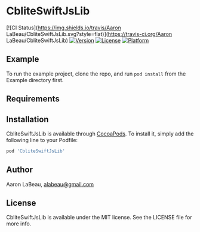 # CbliteSwiftJsLib

[![CI Status](https://img.shields.io/travis/Aaron LaBeau/CbliteSwiftJsLib.svg?style=flat)](https://travis-ci.org/Aaron LaBeau/CbliteSwiftJsLib)
[![Version](https://img.shields.io/cocoapods/v/CbliteSwiftJsLib.svg?style=flat)](https://cocoapods.org/pods/CbliteSwiftJsLib)
[![License](https://img.shields.io/cocoapods/l/CbliteSwiftJsLib.svg?style=flat)](https://cocoapods.org/pods/CbliteSwiftJsLib)
[![Platform](https://img.shields.io/cocoapods/p/CbliteSwiftJsLib.svg?style=flat)](https://cocoapods.org/pods/CbliteSwiftJsLib)

## Example

To run the example project, clone the repo, and run `pod install` from the Example directory first.

## Requirements

## Installation

CbliteSwiftJsLib is available through [CocoaPods](https://cocoapods.org). To install
it, simply add the following line to your Podfile:

```ruby
pod 'CbliteSwiftJsLib'
```

## Author

Aaron LaBeau, alabeau@gmail.com

## License

CbliteSwiftJsLib is available under the MIT license. See the LICENSE file for more info.
